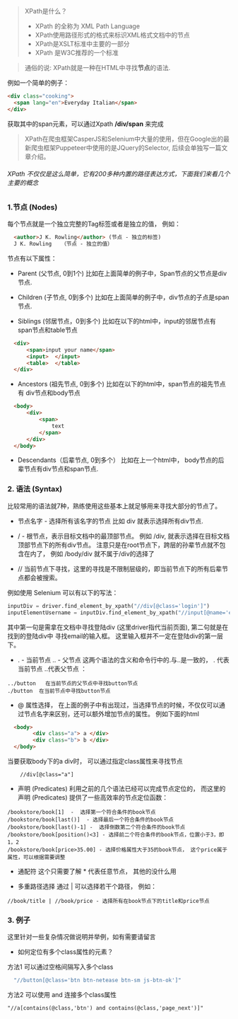 > XPath是什么？
> * XPath 的全称为 XML Path Language
> * XPath使用路径形式的格式来标识XML格式文档中的节点
> * XPath是XSLT标准中主要的一部分
> * XPath 是W3C推荐的一个标准

> 通俗的说: XPath就是一种在HTML中寻找**节点**的语法.   

例如一个简单的例子：
```html
<div class="cooking">
  <span lang="en">Everyday Italian</span>
</div>
```
获取其中的span元素，可以通过Xpath **/div/span** 来完成

> XPath在爬虫框架CasperJS和Selenium中大量的使用，但在Google出的最新爬虫框架Puppeteer中使用的是JQuery的Selector, 后续会单独写一篇文章介绍。

###### XPath 不仅仅是这么简单，它有200多种内置的路径表达方式，下面我们来看几个主要的概念

### 1.节点 (Nodes)

每个节点就是一个独立完整的Tag标签或者是独立的值， 例如：
``` html
  <author>J K. Rowling</author> (节点 - 独立的标签)
  J K. Rowling   （节点 - 独立的值）
```

节点有以下属性：

* Parent (父节点,  0到1个) 
  比如在上面简单的例子中，Span节点的父节点是div节点.

* Children (子节点, 0到多个)
  比如在上面简单的例子中，div节点的子点是span节点.

* Siblings (邻居节点，0到多个)
  比如在以下的html中，input的邻居节点有span节点和table节点
```html
  <div>
      <span>input your name</span>
      <input>  </input>
      <table>  </table>
  </div>
```
* Ancestors (祖先节点, 0到多个)
  比如在以下的html中，span节点的祖先节点有 div节点和body节点
```html
  <body>
      <div>
          <span>
              text
          </span>
      </div>
  </body>
```
* Descendants（后辈节点, 0到多个）
比如在上一个html中， body节点的后辈节点有div节点和span节点.


### 2. 语法 (Syntax)
比较常用的语法就7种，熟练使用这些基本上就足够用来寻找大部分的节点了。

* 节点名字 - 选择所有该名字的节点
比如 div 就表示选择所有div节点.  

* /  - 根节点，表示目标文档中的最顶部节点。
例如 /div, 就表示选择在目标文档顶部节点下的所有div节点。 注意只是在root节点下，跨层的孙辈节点就不包含在内了， 例如 /body/div 就不属于/div的选择了

* // 当前节点下寻找，这里的寻找是不限制层级的，即当前节点下的所有后辈节点都会被搜索。

例如使用 Selenium 可以有以下的写法：
```python
inputDiv = driver.find_element_by_xpath("//div[@class='login']") 
inputElementUsername = inputDiv.find_element_by_xpath("//input[@name='email']")
``` 
其中第一句是需拿在文档中寻找登陆div (这里driver指代当前页面), 第二句就是在找到的登陆div中 寻找email的输入框。 这里输入框并不一定在登陆div的第一层下。

* .  -  当前节点
  ..  - 父节点
  这两个语法的含义和命令行中的.与..是一致的， . 代表当前节点 ..代表父节点 ：
```
../button   在当前节点的父节点中寻找button节点
./button  在当前节点中寻找button节点
```

* @ 属性选择， 在上面的例子中有出现过，当选择节点的时候，不仅仅可以通过节点名字来区别，还可以额外增加节点的属性。 例如下面的html
```html
  <body>
        <div class="a"> a </div>
        <div class="b"> b </div>
  </body>
```
当要获取body下的a div时， 可以通过指定class属性来寻找节点
```
    //div[@class="a"]
```

* 声明 (Predicates) 
利用之前的几个语法已经可以完成节点定位的， 而这里的声明 (Predicates) 提供了一些高效率的节点定位函数：

```
/bookstore/book[1]  -  选择第一个符合条件的book节点
/bookstore/book[last()]  - 选择最后一个符合条件的book节点
/bookstore/book[last()-1] -  选择倒数第二个符合条件的book节点
/bookstore/book[position()<3] - 选择前二个符合条件的book节点，位置小于3，即1，2
/bookstore/book[price>35.00] - 选择价格属性大于35的book节点， 这个price属于属性，可以根据需要调整
```

* 通配符 
这个只需要了解 * 代表任意节点， 其他的没什么用

* 多重路径选择
通过  | 可以选择若干个路径， 例如：
```
//book/title | //book/price - 选择所有在book节点下的title和price节点
```


### 3. 例子

这里针对一些复杂情况做说明并举例，如有需要请留言

* 如何定位有多个class属性的元素？

方法1 可以通过空格间隔写入多个class
```js
  "//button[@class='btn btn-netease btn-sm js-btn-ok']"
```
方法2 可以使用 and 连接多个class属性
```
"//a[contains(@class,'btn') and contains(@class,'page_next')]"
```

